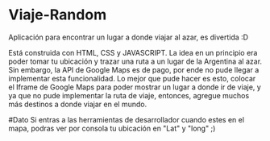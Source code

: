 # Viaje-Random
Aplicación para encontrar un lugar a donde viajar al azar, es divertida :D

Está construida con HTML, CSS y JAVASCRIPT. La idea en un principio era poder tomar tu ubicación y trazar una ruta a un lugar de la Argentina al azar.
Sin embargo, la API de Google Maps es de pago, por ende no pude llegar a implementar esta funcionalidad. 
Lo mejor que pude hacer es esto, colocar el Iframe de Google Maps para poder mostrar un lugar a donde ir de viaje, y ya que no pude implementar
la ruta de viaje, entonces, agregue muchos más destinos a donde viajar en el mundo.

#Dato
Si entras a las herramientas de desarrollador cuando estes en el mapa, podras ver por consola tu ubicación en "Lat" y "long" ;)
